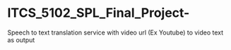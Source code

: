 # ITCS_5102_SPL_Final_Project-
Speech to text translation service with video url (Ex Youtube) to video text as output 
